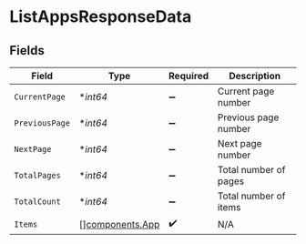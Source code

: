 # ListAppsResponseData


## Fields

| Field                                              | Type                                               | Required                                           | Description                                        |
| -------------------------------------------------- | -------------------------------------------------- | -------------------------------------------------- | -------------------------------------------------- |
| `CurrentPage`                                      | **int64*                                           | :heavy_minus_sign:                                 | Current page number                                |
| `PreviousPage`                                     | **int64*                                           | :heavy_minus_sign:                                 | Previous page number                               |
| `NextPage`                                         | **int64*                                           | :heavy_minus_sign:                                 | Next page number                                   |
| `TotalPages`                                       | **int64*                                           | :heavy_minus_sign:                                 | Total number of pages                              |
| `TotalCount`                                       | **int64*                                           | :heavy_minus_sign:                                 | Total number of items                              |
| `Items`                                            | [][components.App](../../models/components/app.md) | :heavy_check_mark:                                 | N/A                                                |